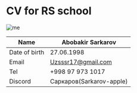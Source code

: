 # CV for RS school # 

![me](https://www.indiewire.com/wp-content/uploads/2019/08/joker-phoenix-1135161-1280x0.jpeg "Joker")

Name | Abobakir Sarkarov
-----|-----
Date of birth | 27.06.1998
Email|Uzsssr17@gmail.com
Tel|+998 97 973 1017
Discord|Саркаров(Sarkarov-apple)

